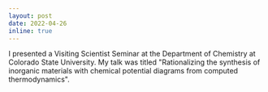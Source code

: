 ```yaml
---
layout: post
date: 2022-04-26
inline: true
---
```


I presented a Visiting Scientist Seminar at the Department of Chemistry at Colorado
State University. My talk was titled "Rationalizing the synthesis of inorganic materials with chemical potential diagrams from computed thermodynamics".
